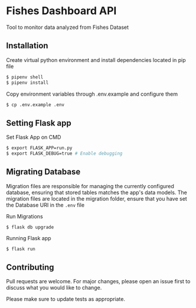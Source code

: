 # Fishes Dashboard API

Tool to monitor data analyzed from Fishes Dataset

## Installation

Create virtual python environment and install dependencies located in pip file

```bash
$ pipenv shell
$ pipenv install
```

Copy environment variables through .env.example and configure them

```bash
$ cp .env.example .env
```







## Setting Flask app

Set Flask App on CMD

```bash
$ export FLASK_APP=run.py
$ export FLASK_DEBUG=true # Enable debugging
```

## Migrating Database

Migration files are responsible for managing the currently configured database, ensuring that stored tables matches the app's data models. 
The migration files are located in the migration folder, ensure that you have set the Database URI in the ```.env``` file

Run Migrations

```
$ flask db upgrade
```


Running Flask app

```bash
$ flask run
```

## Contributing
Pull requests are welcome. For major changes, please open an issue first to discuss what you would like to change.

Please make sure to update tests as appropriate.

